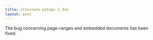 ```yaml
---
title: alternate pstops 1.93e
layout: post
---
```


The bug concerning page-ranges and embedded documents has been fixed.
